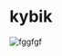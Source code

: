 # kybik
![fggfgf](https://user-images.githubusercontent.com/68651897/202851018-42439f3a-46ed-43f5-bc60-57f74ee8d9fd.svg)
